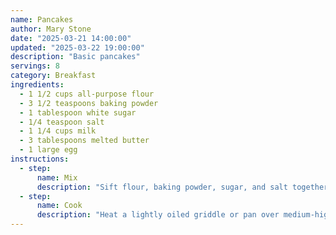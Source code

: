 ```yaml
---
name: Pancakes
author: Mary Stone
date: "2025-03-21 14:00:00"
updated: "2025-03-22 19:00:00"
description: "Basic pancakes"
servings: 8
category: Breakfast
ingredients:
  - 1 1/2 cups all-purpose flour
  - 3 1/2 teaspoons baking powder
  - 1 tablespoon white sugar
  - 1/4 teaspoon salt
  - 1 1/4 cups milk
  - 3 tablespoons melted butter
  - 1 large egg
instructions:
  - step:
      name: Mix
      description: "Sift flour, baking powder, sugar, and salt together in a large bowl. Make a well in the center and add milk, melted butter, and egg; mix until smooth."
  - step:
      name: Cook
      description: "Heat a lightly oiled griddle or pan over medium-high heat. Pour or scoop the batter onto the griddle, using approximately 1/4 cup for each pancake; cook until bubbles form and the edges are dry, about 2 to 3 minutes. Flip and cook until browned on the other side. Repeat with remaining batter."
---
```


